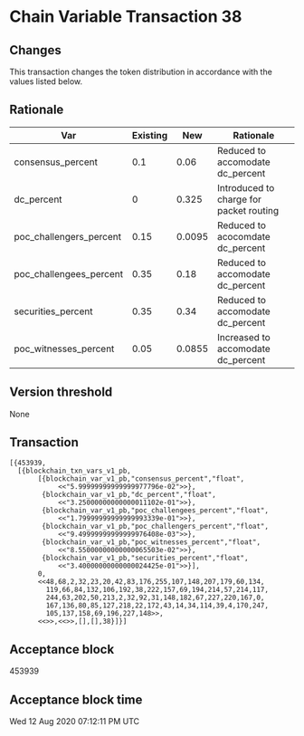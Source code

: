 # Chain Variable Transaction 38

## Changes

This transaction changes the token distribution in accordance with the values listed below.

## Rationale

| Var                     	| Existing 	| New    	| Rationale                               	|
|-------------------------	|----------	|--------	|-----------------------------------------	|
| consensus_percent       	| 0.1      	| 0.06   	| Reduced to accomodate dc_percent        	|
| dc_percent              	| 0        	| 0.325  	| Introduced to charge for packet routing 	|
| poc_challengers_percent 	| 0.15     	| 0.0095 	| Reduced to acocomdate dc_percent        	|
| poc_challengees_percent 	| 0.35     	| 0.18   	| Reduced to accomodate dc_percent        	|
| securities_percent      	| 0.35     	| 0.34   	| Reduced to accomodate dc_percent        	|
| poc_witnesses_percent   	| 0.05     	| 0.0855 	| Increased to accomodate dc_percent      	|


## Version threshold

None

## Transaction

```
[{453939,
  [{blockchain_txn_vars_v1_pb,
       [{blockchain_var_v1_pb,"consensus_percent","float",
            <<"5.99999999999999977796e-02">>},
        {blockchain_var_v1_pb,"dc_percent","float",
            <<"3.25000000000000011102e-01">>},
        {blockchain_var_v1_pb,"poc_challengees_percent","float",
            <<"1.79999999999999993339e-01">>},
        {blockchain_var_v1_pb,"poc_challengers_percent","float",
            <<"9.49999999999999976408e-03">>},
        {blockchain_var_v1_pb,"poc_witnesses_percent","float",
            <<"8.55000000000000065503e-02">>},
        {blockchain_var_v1_pb,"securities_percent","float",
            <<"3.40000000000000024425e-01">>}],
       0,
       <<48,68,2,32,23,20,42,83,176,255,107,148,207,179,60,134,
         119,66,84,132,106,192,38,222,157,69,194,214,57,214,117,
         244,63,202,50,213,2,32,92,31,148,182,67,227,220,167,0,
         167,136,80,85,127,218,22,172,43,14,34,114,39,4,170,247,
         105,137,158,69,196,227,148>>,
       <<>>,<<>>,[],[],38}]}]
```

## Acceptance block

453939

## Acceptance block time

Wed 12 Aug 2020 07:12:11 PM UTC